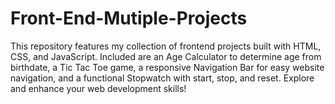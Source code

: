 # Front-End-Mutiple-Projects
This repository features my collection of frontend projects built with HTML, CSS, and JavaScript. Included are an Age Calculator to determine age from birthdate, a Tic Tac Toe game, a responsive Navigation Bar for easy website navigation, and a functional Stopwatch with start, stop, and reset. Explore and enhance your web development skills!
